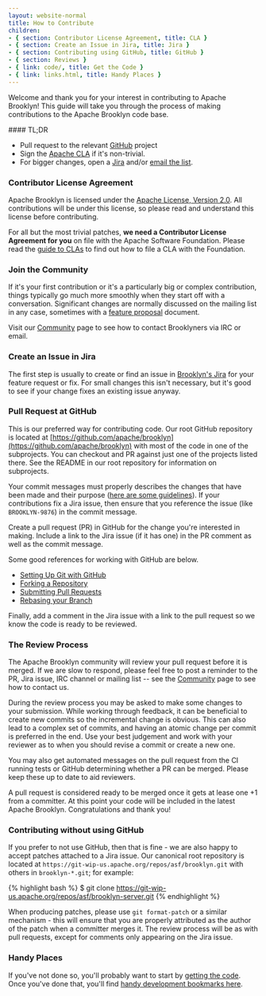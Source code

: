 ```yaml
---
layout: website-normal
title: How to Contribute
children:
- { section: Contributor License Agreement, title: CLA }
- { section: Create an Issue in Jira, title: Jira }
- { section: Contributing using GitHub, title: GitHub }
- { section: Reviews }
- { link: code/, title: Get the Code }
- { link: links.html, title: Handy Places }
---
```


Welcome and thank you for your interest in contributing to Apache Brooklyn! This guide will take you through the
process of making contributions to the Apache Brooklyn code base.

<div class="panel panel-info">
<div class="panel-heading" markdown="1">
#### TL;DR
</div>
<div class="panel-body" markdown="1">

* Pull request to the relevant [GitHub](http://github.com/apache/?query=brooklyn) project
* Sign the [Apache CLA](https://www.apache.org/licenses/#clas) if it's non-trivial.
* For bigger changes, open a [Jira](https://issues.apache.org/jira/browse/BROOKLYN)
   and/or [email the list](../community/mailing-lists.html).

</div>
</div>


### Contributor License Agreement

Apache Brooklyn is licensed under the [Apache License, Version 2.0](https://www.apache.org/licenses/LICENSE-2.0). All
contributions will be under this license, so please read and understand this license before contributing.

For all but the most trivial patches, **we need a Contributor License Agreement for you** on file with the Apache
Software Foundation. Please read the [guide to CLAs](https://www.apache.org/licenses/#clas) to find out how to file a
CLA with the Foundation.


### Join the Community

If it's your first contribution or it's a particularly big or complex contribution, things typically go much more
smoothly when they start off with a conversation. 
Significant changes are normally discussed on the mailing list in any case,
sometimes with a [feature proposal](https://drive.google.com/drive/#folders/0B3XurVLRa7pIUHNFV3NuVVRkRlE/0B3XurVLRa7pIblN4NGRNN2dYUGM/0B3XurVLRa7pIMlZQSUxrdTh4Wmc) document.

Visit our [Community](index.html) page to see how to contact Brooklyners via IRC or email.

### Create an Issue in Jira

The first step is usually to create or find an issue in [Brooklyn's Jira](https://issues.apache.org/jira/browse/BROOKLYN)
for your feature request or fix. For small changes this isn't necessary, but it's good to see if your change fixes an
existing issue anyway.


### Pull Request at GitHub

This is our preferred way for contributing code. Our root GitHub repository is located at
[https://github.com/apache/brooklyn](https://github.com/apache/brooklyn) with most of the code in one of the subprojects.
You can checkout and PR against just one of the projects listed there. See the README in our root repository for information on subprojects.

Your commit messages must properly describes the changes that have been made and their purpose
([here are some guidelines](http://tbaggery.com/2008/04/19/a-note-about-git-commit-messages.html)). If your
contributions fix a Jira issue, then ensure that you reference the issue (like `BROOKLYN-9876`) in the commit message.

Create a pull request (PR) in GitHub for the change you're interested in making.
Include a link to the Jira issue (if it has one) in the PR comment as well as the commit message.

Some good references for working with GitHub are below.  

- [Setting Up Git with GitHub](https://help.github.com/articles/set-up-git)
- [Forking a Repository](https://help.github.com/articles/fork-a-repo)
- [Submitting Pull Requests](https://help.github.com/articles/using-pull-requests)
- [Rebasing your Branch](https://help.github.com/articles/interactive-rebase)

Finally, add a comment in the Jira issue with a link to the pull request so we know the code is ready to be reviewed.

### The Review Process

The Apache Brooklyn community will review your pull request before it is merged. 
If we are slow to respond, please feel free to post a reminder to the PR, Jira issue, IRC channel
or mailing list -- see the [Community](../community/) page to see how to contact us.

During the review process you may be asked to make some changes to your submission. While working through feedback,
it can be beneficial to create new commits so the incremental change is obvious.  This can also lead to a complex set
of commits, and having an atomic change per commit is preferred in the end.  Use your best judgement and work with
your reviewer as to when you should revise a commit or create a new one.

You may also get automated messages on the pull request from the CI running tests
or GitHub determining whether a PR can be merged.
Please keep these up to date to aid reviewers.

A pull request is considered ready to be merged once it gets at lease one +1 from a committer.
At this point your code will be included in the latest Apache Brooklyn.
Congratulations and thank you!


### Contributing without using GitHub

If you prefer to not use GitHub, then that is fine - we are also happy to accept patches attached to a Jira issue.
Our canonical root repository is located at `https://git-wip-us.apache.org/repos/asf/brooklyn.git` with others
in `brooklyn-*.git`; for example:

{% highlight bash %}
$ git clone https://git-wip-us.apache.org/repos/asf/brooklyn-server.git
{% endhighlight %}

When producing patches, please use `git format-patch` or a similar mechanism - this will ensure that you are properly
attributed as the author of the patch when a committer merges it.
The review process will be as with pull requests, except for comments only appearing on the Jira issue.


### Handy Places

If you've not done so, you'll probably want to start by [getting the code](code/).
Once you've done that, you'll find [handy development bookmarks here](links.html).
